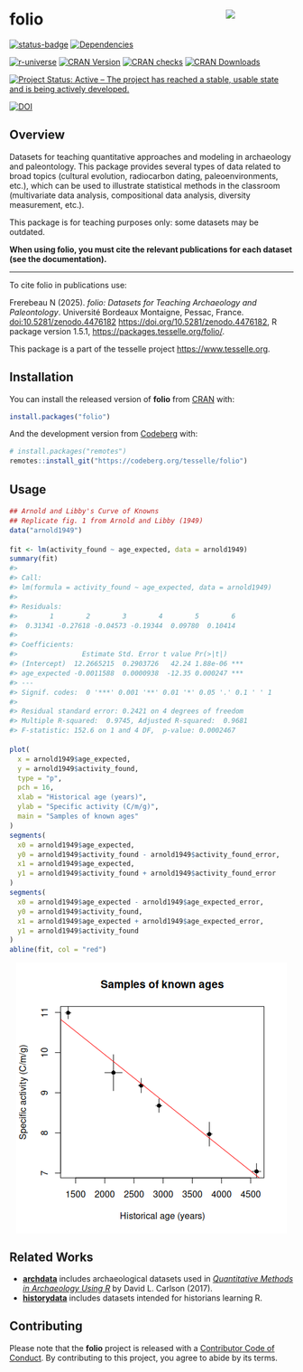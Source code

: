 
<!-- README.md is generated from README.Rmd. Please edit that file -->

# folio <img width=120px src="man/figures/logo.png" align="right" />

<!-- badges: start -->

<a href="https://ci.codeberg.org/repos/14690" class="pkgdown-devel"><img
src="https://ci.codeberg.org/api/badges/14690/status.svg"
alt="status-badge" /></a>
<a href="https://cran.r-project.org/package=folio"
class="pkgdown-devel"><img
src="https://tinyverse.netlify.app/badge/folio"
alt="Dependencies" /></a>

<a href="https://tesselle.r-universe.dev" class="pkgdown-devel"><img
src="https://tesselle.r-universe.dev/badges/folio"
alt="r-universe" /></a>
<a href="https://cran.r-project.org/package=folio"
class="pkgdown-release"><img
src="https://www.r-pkg.org/badges/version/folio"
alt="CRAN Version" /></a>
<a href="https://cran.r-project.org/web/checks/check_results_folio.html"
class="pkgdown-release"><img
src="https://badges.cranchecks.info/worst/folio.svg"
alt="CRAN checks" /></a>
<a href="https://cran.r-project.org/package=folio"
class="pkgdown-release"><img
src="https://cranlogs.r-pkg.org/badges/folio"
alt="CRAN Downloads" /></a>

[![Project Status: Active – The project has reached a stable, usable
state and is being actively
developed.](https://www.repostatus.org/badges/latest/active.svg)](https://www.repostatus.org/#active)

[![DOI](https://zenodo.org/badge/DOI/10.5281/zenodo.4476182.svg)](https://doi.org/10.5281/zenodo.4476182)
<!-- badges: end -->

## Overview

Datasets for teaching quantitative approaches and modeling in
archaeology and paleontology. This package provides several types of
data related to broad topics (cultural evolution, radiocarbon dating,
paleoenvironments, etc.), which can be used to illustrate statistical
methods in the classroom (multivariate data analysis, compositional data
analysis, diversity measurement, etc.).

This package is for teaching purposes only: some datasets may be
outdated.

**When using folio, you must cite the relevant publications for each
dataset (see the documentation).**

------------------------------------------------------------------------

To cite folio in publications use:

Frerebeau N (2025). *folio: Datasets for Teaching Archaeology and
Paleontology*. Université Bordeaux Montaigne, Pessac, France.
<doi:10.5281/zenodo.4476182> <https://doi.org/10.5281/zenodo.4476182>, R
package version 1.5.1, <https://packages.tesselle.org/folio/>.

This package is a part of the tesselle project
<https://www.tesselle.org>.

## Installation

You can install the released version of **folio** from
[CRAN](https://CRAN.R-project.org) with:

``` r
install.packages("folio")
```

And the development version from [Codeberg](https://codeberg.org/) with:

``` r
# install.packages("remotes")
remotes::install_git("https://codeberg.org/tesselle/folio")
```

## Usage

``` r
## Arnold and Libby's Curve of Knowns
## Replicate fig. 1 from Arnold and Libby (1949)
data("arnold1949")

fit <- lm(activity_found ~ age_expected, data = arnold1949)
summary(fit)
#> 
#> Call:
#> lm(formula = activity_found ~ age_expected, data = arnold1949)
#> 
#> Residuals:
#>        1        2        3        4        5        6 
#>  0.31341 -0.27618 -0.04573 -0.19344  0.09780  0.10414 
#> 
#> Coefficients:
#>                Estimate Std. Error t value Pr(>|t|)    
#> (Intercept)  12.2665215  0.2903726   42.24 1.88e-06 ***
#> age_expected -0.0011588  0.0000938  -12.35 0.000247 ***
#> ---
#> Signif. codes:  0 '***' 0.001 '**' 0.01 '*' 0.05 '.' 0.1 ' ' 1
#> 
#> Residual standard error: 0.2421 on 4 degrees of freedom
#> Multiple R-squared:  0.9745, Adjusted R-squared:  0.9681 
#> F-statistic: 152.6 on 1 and 4 DF,  p-value: 0.0002467

plot(
  x = arnold1949$age_expected,
  y = arnold1949$activity_found,
  type = "p",
  pch = 16,
  xlab = "Historical age (years)",
  ylab = "Specific activity (C/m/g)",
  main = "Samples of known ages"
)
segments(
  x0 = arnold1949$age_expected,
  y0 = arnold1949$activity_found - arnold1949$activity_found_error,
  x1 = arnold1949$age_expected,
  y1 = arnold1949$activity_found + arnold1949$activity_found_error
)
segments(
  x0 = arnold1949$age_expected - arnold1949$age_expected_error,
  y0 = arnold1949$activity_found,
  x1 = arnold1949$age_expected + arnold1949$age_expected_error,
  y1 = arnold1949$activity_found
)
abline(fit, col = "red")
```

<img src="man/figures/README-unnamed-chunk-2-1.png" style="display: block; margin: auto;" />

## Related Works

- [**archdata**](https://cran.r-project.org/package=archdata) includes
  archaeological datasets used in [*Quantitative Methods in Archaeology
  Using R*](https://doi.org/10.1017/9781139628730) by David L. Carlson
  (2017).
- [**historydata**](https://cran.r-project.org/package=historydata)
  includes datasets intended for historians learning R.

## Contributing

Please note that the **folio** project is released with a [Contributor
Code of Conduct](https://www.tesselle.org/conduct.html). By contributing
to this project, you agree to abide by its terms.
